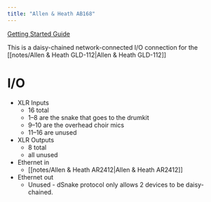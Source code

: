 ```yaml
---
title: "Allen & Heath AB168"
---
```


[Getting Started Guide](notes/manuals/AP9588_4-AB168-Getting-Started-Guide-Issue-4.pdf)

This is a daisy-chained network-connected I/O connection for the [[notes/Allen & Heath GLD-112|Allen & Heath GLD-112]]

# I/O
- XLR Inputs
	- 16 total
	- 1–8 are the snake that goes to the drumkit
	- 9–10 are the overhead choir mics
	- 11–16 are unused
- XLR Outputs
	- 8 total
	- all unused
- Ethernet in
	- [[notes/Allen & Heath AR2412|Allen & Heath AR2412]]
- Ethernet out
	- Unused - dSnake protocol only allows 2 devices to be daisy-chained.

